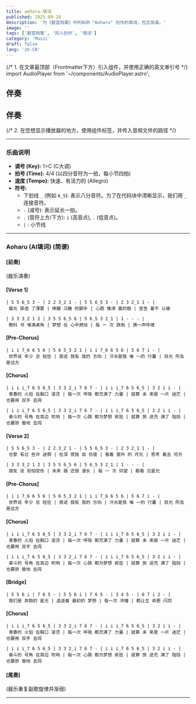 ```yaml
---
title: aoharu-填词
published: 2025-09-28
description: '为《碧蓝档案》中的BGM "Aoharu" 创作的填词，包含简谱。'
image: ''
tags: ['碧蓝档案', '同人创作', '填词']
category: 'Music'
draft: false
lang: 'zh-CN'
---
```


{/* 1. 在文章最顶部（Frontmatter下方）引入组件，并使用正确的英文单引号 */}
import AudioPlayer from '~/components/AudioPlayer.astro';

## 伴奏


## 伴奏

{/* 2. 在您想显示播放器的地方，使用组件标签，并传入音频文件的路径 */}
<AudioPlayer src="https://r2.031312.xyz/[碧蓝档案Blue Archive] BGM Collections（收录83首） p34 [Blue Archive] Theme_34_Nor 06 - Aoharu (Story Opening BGM)_Full-HD [BV1Jh411d7kd_p34].mp3" />


---

### **乐曲说明**

*   **调号 (Key):** 1=C (C大调)
*   **拍号 (Time):** 4/4 (以四分音符为一拍，每小节四拍)
*   **速度 (Tempo):** 快速、有活力的 (Allegro)
*   **符号:**
    *   下划线 `_` (例如 `6_5`): 表示八分音符。为了在代码块中清晰显示，我们用 `_` 连接音符。
    *   `-` (减号): 表示延长一拍。
    *   `.` (音符上方/下方): `i` (高音点), `.` (低音点)。
    *   `|` : 小节线

---

### **Aoharu (AI填词) (简谱)**

#### **[前奏]**
(器乐演奏)

#### **[Verse 1]**

```
| 5 5 6_5 3 - | 2 2 3_2 1 - | 5 5 6_5 3 - | 2 3 2_1 1 - |
 晨光 穿透 了薄雾 | 唤醒 沉睡 的脚步 | 心跳 像清 晨的鼓 | 宣告 着不 认输

| 3 3 3_2 1 2 | 3 5 5 6_5 6 | 5 6_5 3 2_1 | 1 - - - |
 教科 书 堆满桌角 | 梦想 在 心中燃烧 | 每 一 次 跌倒 | 换一声呼啸
```

#### **[Pre-Chorus]**

```
| i i 7_6 6 5 6 | 5 6 5_3 2 1 | i i 7_6 6 5 6 | 5 6 7 i - |
 世界说 年少 总 轻狂 | 我说 我有 我的 方向 | 汗水是我 唯 一的 行囊 | 目光 所及 是远方
```

#### **[Chorus]**

```
| i i i_7 6 5 6_5 | 3 3 2_i 7 6 7 - | i i i_7 6 5 6_5 | 3 2 i i - |
 青春的 火焰 在胸口 滚烫 | 每一次 呼吸 都充满了 力量 | 就算 未 来是 一片 迷茫 | 也要用 双手 去闯

| i i i_7 6 5 6_5 | 3 3 2_i 7 6 7 - | i i i_7 6 5 6_5 | 3 2 i i - |
 奋斗的 号角 在耳边 吹响 | 每一次 心跳 都为梦想 疯狂 | 就算 旅 途充 满了 阻挡 | 也要骄 傲地 去闯
```

#### **[Verse 2]**

```
| 5 5 6_5 3 - | 2 2 3_2 1 - | 5 5 6_5 3 - | 2 3 2_1 1 - |
 也曾 有过 些许 迷惘 | 在深 夜独 自 彷徨 | 看着 窗外 的 月光 | 思考 着去 何方

| 3 3 3_2 1 2 | 3 5 5 6_5 6 | 5 6_5 3 2_1 | 1 - - - |
 朋友 说 别怕受伤 | 未来 路 还很 漫长 | 每 一 次 仰望 | 都看 见星光
```

#### **[Pre-Chorus]**

```
| i i 7_6 6 5 6 | 5 6 5_3 2 1 | i i 7_6 6 5 6 | 5 6 7 i - |
 世界说 年少 总 轻狂 | 我说 我有 我的 方向 | 汗水是我 唯 一的 行囊 | 目光 所及 是远方
```

#### **[Chorus]**

```
| i i i_7 6 5 6_5 | 3 3 2_i 7 6 7 - | i i i_7 6 5 6_5 | 3 2 i i - |
 青春的 火焰 在胸口 滚烫 | 每一次 呼吸 都充满了 力量 | 就算 未 来是 一片 迷茫 | 也要用 双手 去闯

| i i i_7 6 5 6_5 | 3 3 2_i 7 6 7 - | i i i_7 6 5 6_5 | 3 2 i i - |
 奋斗的 号角 在耳边 吹响 | 每一次 心跳 都为梦想 疯狂 | 就算 旅 途充 满了 阻挡 | 也要骄 傲地 去闯
```

#### **[Bridge]**

```
| 5 5 6 i | 7 6 5 - | 5 5 6 i | 7 6 5 - | 3 4 5 - | 6 7 i 2 - |
 我们是 奔跑的 星光 | 追逐着 最初的 梦想 | 每一次 冲撞 | 都让生 命更 闪亮
```

#### **[Chorus]**

```
| i i i_7 6 5 6_5 | 3 3 2_i 7 6 7 - | i i i_7 6 5 6_5 | 3 2 i i - |
 青春的 火焰 在胸口 滚烫 | 每一次 呼吸 都充满了 力量 | 就算 未 来是 一片 迷茫 | 也要用 双手 去闯

| i i i_7 6 5 6_5 | 3 3 2_i 7 6 7 - | i i i_7 6 5 6_5 | 3 2 i i - |
 奋斗的 号角 在耳边 吹响 | 每一次 心跳 都为梦想 疯狂 | 就算 旅 途充 满了 阻挡 | 也要骄 傲地 去闯
 ```

#### **[尾奏]**
(器乐重复副歌旋律并渐弱)

---
